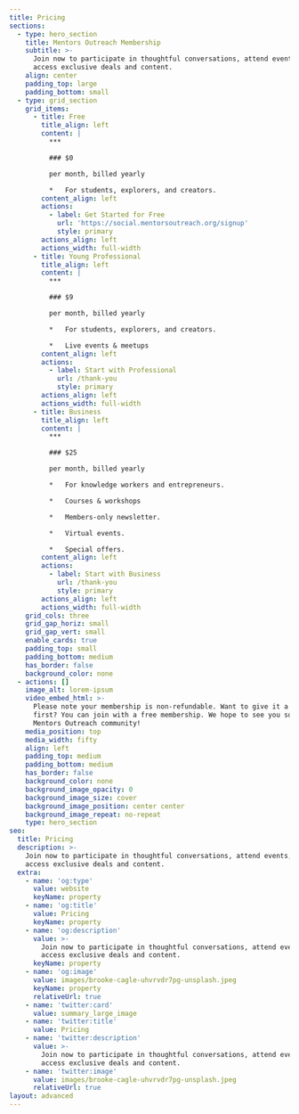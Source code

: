 ```yaml
---
title: Pricing
sections:
  - type: hero_section
    title: Mentors Outreach Membership
    subtitle: >-
      Join now to participate in thoughtful conversations, attend events, and
      access exclusive deals and content.
    align: center
    padding_top: large
    padding_bottom: small
  - type: grid_section
    grid_items:
      - title: Free
        title_align: left
        content: |
          ***

          ### $0

          per month, billed yearly

          *   For students, explorers, and creators.
        content_align: left
        actions:
          - label: Get Started for Free
            url: 'https://social.mentorsoutreach.org/signup'
            style: primary
        actions_align: left
        actions_width: full-width
      - title: Young Professional
        title_align: left
        content: |
          ***

          ### $9

          per month, billed yearly

          *   For students, explorers, and creators.

          *   Live events & meetups
        content_align: left
        actions:
          - label: Start with Professional
            url: /thank-you
            style: primary
        actions_align: left
        actions_width: full-width
      - title: Business
        title_align: left
        content: |
          ***

          ### $25

          per month, billed yearly

          *   For knowledge workers and entrepreneurs.

          *   Courses & workshops

          *   Members-only newsletter.

          *   Virtual events.

          *   Special offers.
        content_align: left
        actions:
          - label: Start with Business
            url: /thank-you
            style: primary
        actions_align: left
        actions_width: full-width
    grid_cols: three
    grid_gap_horiz: small
    grid_gap_vert: small
    enable_cards: true
    padding_top: small
    padding_bottom: medium
    has_border: false
    background_color: none
  - actions: []
    image_alt: lorem-ipsum
    video_embed_html: >-
      Please note your membership is non-refundable. Want to give it a try
      first? You can join with a free membership. We hope to see you soon in the
      Mentors Outreach community!
    media_position: top
    media_width: fifty
    align: left
    padding_top: medium
    padding_bottom: medium
    has_border: false
    background_color: none
    background_image_opacity: 0
    background_image_size: cover
    background_image_position: center center
    background_image_repeat: no-repeat
    type: hero_section
seo:
  title: Pricing
  description: >-
    Join now to participate in thoughtful conversations, attend events, and
    access exclusive deals and content.
  extra:
    - name: 'og:type'
      value: website
      keyName: property
    - name: 'og:title'
      value: Pricing
      keyName: property
    - name: 'og:description'
      value: >-
        Join now to participate in thoughtful conversations, attend events, and
        access exclusive deals and content.
      keyName: property
    - name: 'og:image'
      value: images/brooke-cagle-uhvrvdr7pg-unsplash.jpeg
      keyName: property
      relativeUrl: true
    - name: 'twitter:card'
      value: summary_large_image
    - name: 'twitter:title'
      value: Pricing
    - name: 'twitter:description'
      value: >-
        Join now to participate in thoughtful conversations, attend events, and
        access exclusive deals and content.
    - name: 'twitter:image'
      value: images/brooke-cagle-uhvrvdr7pg-unsplash.jpeg
      relativeUrl: true
layout: advanced
---
```


